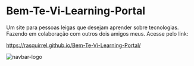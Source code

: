 # Bem-Te-Vi-Learning-Portal
Um site para pessoas leigas que desejam aprender sobre tecnologias. Fazendo em colaboração com outros dois amigos meus.
Acesse pelo link:

https://rasquirrel.github.io/Bem-Te-Vi-Learning-Portal/

![navbar-logo](https://user-images.githubusercontent.com/96674887/169293566-7ee7d548-af56-43eb-a87a-325512046251.svg)
